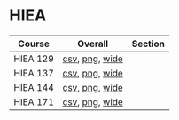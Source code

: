 # HIEA

| Course | Overall | Section |
| ------ | ------- | ------- |
| HIEA 129 | [csv](https://github.com/UCSD-Historical-Enrollment-Data/2022Fall/blob/main/overall/HIEA%20129.csv), [png](https://raw.githubusercontent.com/UCSD-Historical-Enrollment-Data/2022Fall/main/plot_overall/HIEA%20129.png), [wide](https://raw.githubusercontent.com/UCSD-Historical-Enrollment-Data/2022Fall/main/plot_overall_wide/HIEA%20129.png) |  |
| HIEA 137 | [csv](https://github.com/UCSD-Historical-Enrollment-Data/2022Fall/blob/main/overall/HIEA%20137.csv), [png](https://raw.githubusercontent.com/UCSD-Historical-Enrollment-Data/2022Fall/main/plot_overall/HIEA%20137.png), [wide](https://raw.githubusercontent.com/UCSD-Historical-Enrollment-Data/2022Fall/main/plot_overall_wide/HIEA%20137.png) |  |
| HIEA 144 | [csv](https://github.com/UCSD-Historical-Enrollment-Data/2022Fall/blob/main/overall/HIEA%20144.csv), [png](https://raw.githubusercontent.com/UCSD-Historical-Enrollment-Data/2022Fall/main/plot_overall/HIEA%20144.png), [wide](https://raw.githubusercontent.com/UCSD-Historical-Enrollment-Data/2022Fall/main/plot_overall_wide/HIEA%20144.png) |  |
| HIEA 171 | [csv](https://github.com/UCSD-Historical-Enrollment-Data/2022Fall/blob/main/overall/HIEA%20171.csv), [png](https://raw.githubusercontent.com/UCSD-Historical-Enrollment-Data/2022Fall/main/plot_overall/HIEA%20171.png), [wide](https://raw.githubusercontent.com/UCSD-Historical-Enrollment-Data/2022Fall/main/plot_overall_wide/HIEA%20171.png) |  |
